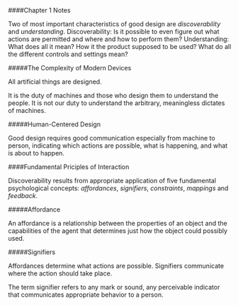 ####Chapter 1 Notes

Two of most important characteristics of good design are *discoverability* and
*understanding*. Discoverability: Is it possible to even figure out what actions
are permitted and where and how to perform them? Understanding: What does all it
mean? How it the product supposed to be used? What do all the different controls
and settings mean?

#####The Complexity of Modern Devices

All artificial things are designed.

It is the duty of machines and those who design them to understand the people.
It is not our duty to understand the arbitrary, meaningless dictates of machines.

#####Human-Centered Design

Good design requires good communication especially from machine to person,
indicating which actions are possible, what is happening, and what is about to
happen.

####Fundamental Priciples of Interaction

Discoverability results from appropriate application of five fundamental psychological
concepts: *affordances*, *signifiers*, *constraints*, *mappings* and *feedback*.

#####Affordance

An affordance is a relationship between the properties of an object and the
capabilities of the agent that determines just how the object could possibly used.

#####Signifiers

Affordances determine what actions are possible. Signifiers communicate where the
action should take place.

The term signifier refers to any mark or sound, any perceivable indicator that
communicates appropriate behavior to a person.
